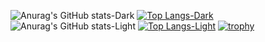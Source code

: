 ![Anurag's GitHub stats-Dark](https://github-readme-stats.vercel.app/api?username=SyafaHadyan&count_private=true&show_icons=true&theme=dark#gh-dark-mode-only)
[![Top Langs-Dark](https://github-readme-stats.vercel.app/api/top-langs/?username=SyafaHadyan&theme=dark&langs_count=10#gh-dark-mode-only)](https://github.com/anuraghazra/github-readme-stats#gh-dark-mode-only)
![Anurag's GitHub stats-Light](https://github-readme-stats.vercel.app/api?username=SyafaHadyan&count_private=true&show_icons=true&theme=default#gh-light-mode-only)
[![Top Langs-Light](https://github-readme-stats.vercel.app/api/top-langs/?username=SyafaHadyan&theme=default&langs_count=10#gh-light-mode-only)](https://github.com/anuraghazra/github-readme-stats#gh-light-mode-only)
[![trophy](https://github-profile-trophy.vercel.app/?username=SyafaHadyan&theme=onedark)](https://github.com/ryo-ma/github-profile-trophy)
